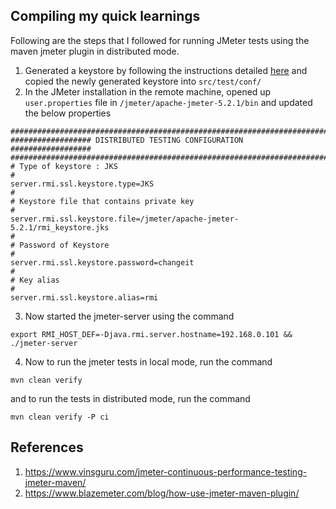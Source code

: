 ## Compiling my quick learnings 

Following are the steps that I followed for running JMeter tests using the maven jmeter plugin in distributed mode.

1. Generated a keystore by following the instructions detailed [here](https://github.com/jmeter-maven-plugin/jmeter-maven-plugin/wiki/Remote-Server-Configuration#distributed-testing-pre-requisite) and copied the newly generated keystore into `src/test/conf/`
2. In the JMeter installation in the remote machine, opened up `user.properties` file in `/jmeter/apache-jmeter-5.2.1/bin` and updated the below properties

```
########################################################################
################## DISTRIBUTED TESTING CONFIGURATION  ##################
########################################################################
# Type of keystore : JKS
#
server.rmi.ssl.keystore.type=JKS
#
# Keystore file that contains private key
#
server.rmi.ssl.keystore.file=/jmeter/apache-jmeter-5.2.1/rmi_keystore.jks
#
# Password of Keystore
#
server.rmi.ssl.keystore.password=changeit
#
# Key alias
#
server.rmi.ssl.keystore.alias=rmi
```

3. Now started the jmeter-server using the command 

```
export RMI_HOST_DEF=-Djava.rmi.server.hostname=192.168.0.101 && ./jmeter-server
```

4. Now to run the jmeter tests in local mode, run the command 

```
mvn clean verify
```

and to run the tests in distributed mode, run the command

```
mvn clean verify -P ci
```

## References

1. https://www.vinsguru.com/jmeter-continuous-performance-testing-jmeter-maven/
2. https://www.blazemeter.com/blog/how-use-jmeter-maven-plugin/


